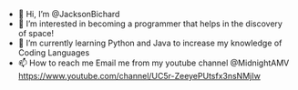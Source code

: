 - 👋 Hi, I’m @JacksonBichard
- 👀 I’m interested in becoming a programmer that helps in the discovery of space!
- 🌱 I’m currently learning Python and Java to increase my knowledge of Coding Languages
- 📫 How to reach me Email me from my youtube channel @MidnightAMV https://www.youtube.com/channel/UC5r-ZeeyePUtsfx3nsNMjIw

<!---
JacksonBichard/JacksonBichard is a ✨ special ✨ repository because its `README.md` (this file) appears on your GitHub profile.
You can click the Preview link to take a look at your changes.
--->
